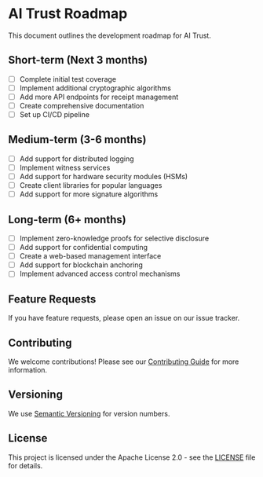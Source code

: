 # AI Trust Roadmap

This document outlines the development roadmap for AI Trust.

## Short-term (Next 3 months)

- [ ] Complete initial test coverage
- [ ] Implement additional cryptographic algorithms
- [ ] Add more API endpoints for receipt management
- [ ] Create comprehensive documentation
- [ ] Set up CI/CD pipeline

## Medium-term (3-6 months)

- [ ] Add support for distributed logging
- [ ] Implement witness services
- [ ] Add support for hardware security modules (HSMs)
- [ ] Create client libraries for popular languages
- [ ] Add support for more signature algorithms

## Long-term (6+ months)

- [ ] Implement zero-knowledge proofs for selective disclosure
- [ ] Add support for confidential computing
- [ ] Create a web-based management interface
- [ ] Add support for blockchain anchoring
- [ ] Implement advanced access control mechanisms

## Feature Requests

If you have feature requests, please open an issue on our issue tracker.

## Contributing

We welcome contributions! Please see our [Contributing Guide](CONTRIBUTING.md) for more information.

## Versioning

We use [Semantic Versioning](https://semver.org/) for version numbers.

## License

This project is licensed under the Apache License 2.0 - see the [LICENSE](LICENSE) file for details.
